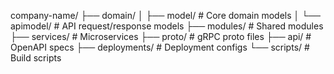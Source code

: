 company-name/
├── domain/
│   ├── model/       # Core domain models
│   └── apimodel/    # API request/response models
├── modules/         # Shared modules
├── services/        # Microservices
├── proto/           # gRPC proto files
├── api/             # OpenAPI specs
├── deployments/     # Deployment configs
└── scripts/         # Build scripts